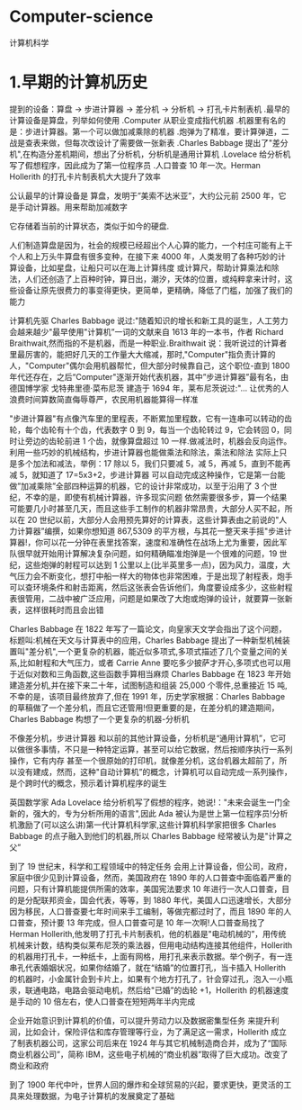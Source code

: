 # Computer-science

计算机科学

# 1.早期的计算机历史

提到的设备：算盘 -> 步进计算器 -> 差分机 -> 分析机 -> 打孔卡片制表机
.最早的计算设备是算盘，列举如何使用
.Computer 从职业变成指代机器
.机器里有名的是：步进计算器。第一个可以做加减乘除的机器
.炮弹为了精准，要计算弹道，二战是查表来做，但每次改设计了需要做一张新表
.Charles Babbage 提出了"差分机",在构造分差机期间，想出了分析机，分析机是通用计算机
.Lovelace 给分析机写了假想程序，因此成为了第一位程序员
.人口普查 10 年一次。Herman Hollerith 的打孔卡片制表机大大提升了效率

公认最早的计算设备是 算盘，发明于”美索不达米亚”，大约公元前 2500 年，它是手动计算器。用来帮助加减数字

它存储着当前的计算状态，类似于如今的硬盘.

人们制造算盘是因为，社会的规模已经超出个人心算的能力，一个村庄可能有上干个人和上万头牛算盘有很多变种，在接下来 4000 年，人类发明了各种巧妙的计算设备，比如星盘，让船只可以在海上计算纬度
或计算尺，帮助计算乘法和除法，人们还创造了上百种时钟，算日出，潮汐，天体的位置，或纯粹拿来计时，这些设备让原先很费力的事变得更快，更简单，更精确，降低了门槛，加强了我们的能力

计算机先驱 Charles Babbage 说过:"随着知识的增长和新工具的诞生，人工劳力会越来越少"最早使用"计算机”一词的文献来自 1613 年的一本书，作者 Richard Braithwait,然而指的不是机器，而是一种职业.Braithwait 说：我听说过的计算者里最厉害的，能把好几天的工作量大大缩减，那时,"Computer"指负责计算的人，"Computer"偶尔会用机器帮忙，但大部分时候靠自己，这个职位-直到 1800 年代还存在，之后“Computer"逐渐开始代表机器，其中”步进计算器”最有名，由德国博学家 戈特弗里德·菜布尼茨 建造于 1694 年，莱布尼茨说过:"… 让优秀的人浪费时间算数简直侮辱尊严，农民用机器能算得一样准

"步进计算器"有点像汽车里的里程表，不断累加里程数，它有一连串可以转动的齿轮，每个齿轮有十个齿，代表数字 0 到 9，每当一个齿轮转过 9，它会转回 0，同时让旁边的齿轮前进 1 个齿，就像算盘超过 10 一样.做减法时，机器会反向运作。利用一些巧妙的机械结构，步进计算器也能做乘法和除法，乘法和除法 实际上只是多个加法和减法，举例：17 除以 5，我们只要减 5，减 5，再减 5，直到不能再减 5，就知道了 17=5x3+2，步进计算器 可以自动完成这种操作，它是第一台能做”加减乘除”全部四种运算的机器，它的设计非常成功，以至于沿用了 3 个世纪，不幸的是，即使有机械计算器，许多现实问题 依然需要很多步，算一个结果可能要几小时甚至几天，而且这些手工制作的机器非常昂贵，大部分人买不起，所以在 20 世纪以前，大部分人会用预先算好的计算表，这些计算表由之前说的"人力计算器”编撰，如果你想知道 867,5309 的平方根，与其花一整天来手摇"步进计算器!，你可以花一分钟在表里找答案，速度和准确性在战场上尤为重要，因此军队很早就开始用计算解决复杂问题，如何精确瞄准炮弹是一个很难的问题，19 世纪，这些炮弹的射程可以达到 1 公里以上(比半英里多一点)，因为风力，温度，大气压力会不断变化，想打中船一样大的物体也非常困难，于是出现了射程表，炮手可以查环境条件和射击距离，然后这张表会告诉他们，角度要设成多少，这些射程表很管用，二战中被广泛应用，问题是如果改了大炮或炮弹的设计，就要算一张新表，这样很耗时而且会出错

Charles Babbage 在 1822 年写了一篇论文，向皇家天文学会指出了这个问题，标题叫:机械在天文与计算表中的应用，Charles Babbage 提出了一种新型机械装置叫"差分机",一个更复杂的机器，能近似多项式,多项式描述了几个变量之间的关系,比如射程和大气压力，或者 Carrie Anne 要吃多少披萨才开心,多项式也可以用于近似对数和三角函数,这些函数手算相当麻烦
Charles Babbage 在 1823 年开始建造差分机,并在接下来二十年，试图制造和组装 25,000 个零件,总重接近 15 吨,不幸的是，该项目最终放弃了,但在 1991 年，历史学家根据：Charles Babbage 的草稿做了一个差分机，而且它还管用!但更重要的是，在差分机的建造期间，Charles Babbage 构想了一个更复杂的机器-分析机

不像差分机，步进计算器 和以前的其他计算设备，分析机是“通用计算机”，它可以做很多事情，不只是一种特定运算，甚至可以给它数据，然后按顺序执行一系列操作，它有内存 甚至一个很原始的打印机，就像差分机，这台机器太超前了，所以没有建成，然而，这种"自动计算机”的概念，计算机可以自动完成一系列操作，是个跨时代的概念，预示着计算机程序的诞生

英国数学家 Ada Lovelace 给分析机写了假想的程序，她说!："未来会诞生一门全新的，强大的，专为分析所用的语言",因此 Ada 被认为是世上第一位程序员!分析机激励了(可以这么讲)第一代计算机科学家,这些计算机科学家把很多 Charles Babbage 的点子融入到他们的机器,所以 Charles Babbage 经常被认为是"计算之父”

到了 19 世纪末，科学和工程领域中的特定任务 会用上计算设备，但公司，政府，家庭中很少见到计算设备，然而，美国政府在 1890 年的人口普查中面临着严重的问题，只有计算机能提供所需的效率，美国宪法要求 10 年进行一次人口普查，目的是分配联邦资金，国会代表，等等，到 1880 年代，美国人口迅速增长，大部分因为移民，人口普查要七年时间来手工编制，等做完都过时了，而且 1890 年的人口普查，预计要 13 年完成，但人口普查可是 10 年一次啊!人口普查局找了 Herman Hollerith,他发明了打孔卡片制表机，他的机器是"电动机械的”，用传统机械来计数，结构类似莱布尼茨的乘法器，但用电动结构连接其他组件，Hollerith 的机器用打孔卡，一种纸卡，上面有网格，用打孔来表示数据。举个例子，有一连串孔代表婚姻状况，如果你结婚了，就在“结婚”的位置打孔，当卡插入 Hollerith 的机器时，小金属针会到卡片上，如果有个地方打孔了，针会穿过孔，泡入一小瓶汞，联通电路，电路会驱动电机，然后给"已婚”的齿轮 +1，Hollerith 的机器速度是手动的 10 倍左右，使人口普查在短短两年半内完成

企业开始意识到计算机的价值，可以提升劳动力以及数据密集型任务 来提升利润，比如会计，保险评估和库存管理等行业，为了满足这一需求，Hollerith 成立了制表机器公司，这家公司后来在 1924 年与其它机械制造商合并，成为了“国际商业机器公司”，简称 IBM，这些电子机械的“商业机器”取得了巨大成功。改变了商业和政府

到了 1900 年代中叶，世界人回的爆炸和全球贸易的兴起，要求更快，更灵活的工具来处理数据，为电子计算机的发展奠定了基础

